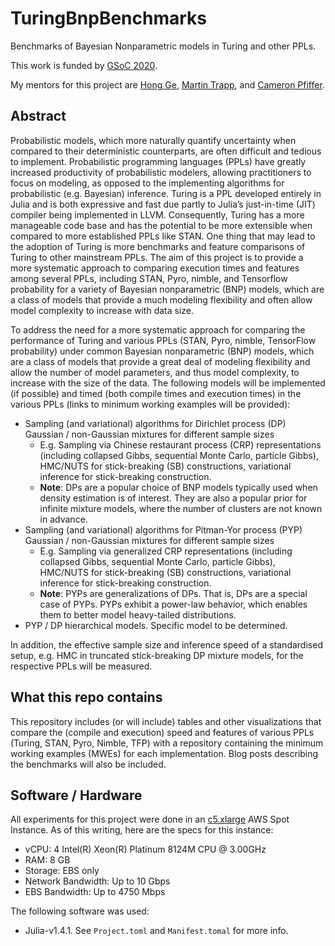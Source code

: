 # TuringBnpBenchmarks
Benchmarks of Bayesian Nonparametric models in Turing and other PPLs.

This work is funded by [GSoC 2020][1].

My mentors for this project are [Hong Ge][3], [Martin Trapp][4], and 
[Cameron Pfiffer][5].

## Abstract
Probabilistic models, which more naturally quantify uncertainty when compared
to their deterministic counterparts, are often difficult and tedious to
implement. Probabilistic programming languages (PPLs) have greatly increased
productivity of probabilistic modelers, allowing practitioners to focus on
modeling, as opposed to the implementing algorithms for probabilistic (e.g.
Bayesian) inference. Turing is a PPL developed entirely in Julia and is both
expressive and fast due partly to Julia’s just-in-time (JIT) compiler being
implemented in LLVM. Consequently, Turing has a more manageable code base and
has the potential to be more extensible when compared to more established PPLs
like STAN. One thing that may lead to the adoption of Turing is more benchmarks
and feature comparisons of Turing to other mainstream PPLs. The aim of this
project is to provide a more systematic approach to comparing execution times
and features among several PPLs, including STAN, Pyro, nimble, and Tensorflow
probability for a variety of Bayesian nonparametric (BNP) models, which are a
class of models that provide a much modeling flexibility and often allow model
complexity to increase with data size.

To address the need for a more systematic approach for comparing the
performance of Turing and various PPLs (STAN, Pyro, nimble, TensorFlow
probability) under common Bayesian nonparametric (BNP) models,  which are a
class of models that provide a great deal of modeling flexibility and allow the
number of model parameters, and thus model complexity, to increase with the
size of the data. The following models will be implemented (if possible) and
timed (both compile times and execution times) in the various PPLs (links to
minimum working examples will be provided):

- Sampling (and variational) algorithms for Dirichlet process (DP) Gaussian /
  non-Gaussian mixtures for different sample sizes
    - E.g. Sampling via Chinese restaurant process (CRP) representations
      (including collapsed Gibbs, sequential Monte Carlo, particle Gibbs),
      HMC/NUTS for stick-breaking (SB) constructions, variational inference for
      stick-breaking construction.
    - **Note**: DPs are a popular choice of BNP models typically used when density
      estimation is of interest. They are also a popular prior for infinite
      mixture models, where the number of clusters are not known in advance.
- Sampling (and variational) algorithms for Pitman-Yor process (PYP) Gaussian /
  non-Gaussian mixtures for different sample sizes
    - E.g. Sampling via generalized CRP representations (including collapsed
      Gibbs, sequential Monte Carlo, particle Gibbs), HMC/NUTS for
      stick-breaking (SB) constructions, variational inference for
      stick-breaking construction.
    - **Note**: PYPs are generalizations of DPs. That is, DPs are a special
      case of PYPs. PYPs exhibit a power-law behavior, which enables them to
      better model heavy-tailed distributions.
- PYP / DP hierarchical models. Specific model to be determined.

In addition, the effective sample size and inference speed of a standardised
setup, e.g. HMC in truncated stick-breaking DP mixture models, for the
respective PPLs will be measured.

## What this repo contains
This repository includes (or will include) tables and other visualizations
that compare the (compile and execution) speed and features of various PPLs
(Turing, STAN, Pyro, Nimble, TFP) with a repository containing the minimum
working examples (MWEs) for each implementation. Blog posts describing the
benchmarks will also be included.

## Software / Hardware
All experiments for this project were done in an [c5.xlarge][2] AWS Spot
Instance. As of this writing, here are the specs for this instance:

- vCPU: 4 Intel(R) Xeon(R) Platinum 8124M CPU @ 3.00GHz
- RAM: 8 GB
- Storage: EBS only
- Network Bandwidth: Up to 10 Gbps
- EBS Bandwidth: Up to 4750 Mbps

The following software was used:
- Julia-v1.4.1. See `Project.toml` and `Manifest.tomal` for more info.

[1]: https://summerofcode.withgoogle.com/projects/#5861616765108224
[2]: https://aws.amazon.com/ec2/instance-types/c5/
[3]: http://mlg.eng.cam.ac.uk/hong/ 
[4]: https://martintdotblog.wordpress.com/
[5]: http://cameron.pfiffer.org/
